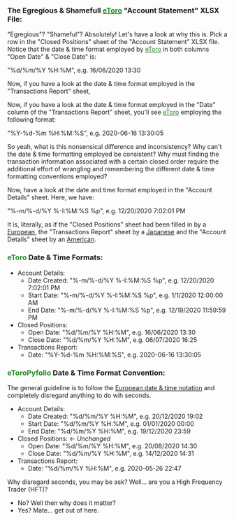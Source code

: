 ### The **Egregious** & **Shamefull** [<span style="color:#228B22">eToro</span>](https://www.etoro.com/) "Account Statement" XLSX File:

"Egregious"? "Shameful"? Absolutely! Let's have a look at why this is. Pick a row in the "Closed Positions" sheet of the "Account Statement" XLSX file. Notice that the date & time format employed by [<span style="color:#228B22">eToro</span>](https://www.etoro.com/) in both columns "Open Date" & "Close Date" is:

"%d/%m/%Y %H:%M", e.g. 16/06/2020 13:30

Now, if you have a look at the date & time format employed in the "Transactions Report" sheet,

Now, if you have a look at the date & time format employed in the "Date" column of the "Transactions Report" sheet, you'll see [<span style="color:#228B22">eToro</span>](https://www.etoro.com/) employing the following format:

"%Y-%d-%m %H:%M:%S", e.g. 2020-06-16 13:30:05

So yeah, what is this nonsensical difference and inconsistency? Why can't the date & time formatting employed be consistent? Why must finding the transaction information associated with a certain closed order require the additional effort of wrangling and remembering the different date & time formatting conventions employed?

Now, have a look at the date and time format employed in the "Account Details" sheet. Here, we have: 

"%-m/%-d/%Y %-I:%M:%S %p", e.g. 12/20/2020 7:02:01 PM


It is, literally, as if the "Closed Positions" sheet had been filled in by a [European](https://en.wikipedia.org/wiki/Date_and_time_notation_in_Europe#:~:text=Official%20EU%20documents%20still%20tend,YYYY%2DMM%2DDD.%22),
the "Transactions Report" sheet by a [Japanese](https://en.wikipedia.org/wiki/Date_and_time_notation_in_Japan#:~:text=The%20most%20commonly%20used%20date,%22Wednesday%2031%20December%202008%22.) and the "Account Details" sheet by an [American](https://en.wikipedia.org/wiki/Date_and_time_notation_in_the_United_States).

### <span style="color:#228B22">eToro</span> Date & Time Format**s**:

- Account Details:
    - Date Created: "%-m/%-d/%Y %-I:%M:%S %p", e.g. 12/20/2020 7:02:01 PM
    - Start Date: "%-m/%-d/%Y %-I:%M:%S %p", e.g. 1/1/2020 12:00:00 AM
    - End Date: "%-m/%-d/%Y %-I:%M:%S %p", e.g. 12/19/2020 11:59:59 PM
- Closed Positions:
    - Open Date: "%d/%m/%Y %H:%M", e.g. 16/06/2020 13:30
    - Close Date: "%d/%m/%Y %H:%M", e.g. 06/07/2020 16:25
- Transactions Report: 
  - Date: "%Y-%d-%m %H:%M:%S", e.g. 2020-06-16 13:30:05

### <span style="color:#228B22">eToroPyfolio</span> Date & Time Format **Convention**:

The general guideline is to follow the [European date & time notation](https://en.wikipedia.org/wiki/Date_and_time_notation_in_Europe#:~:text=Official%20EU%20documents%20still%20tend,YYYY%2DMM%2DDD.%22) and completely disregard anything to do wih seconds. 

- Account Details:
  - Date Created: "%d/%m/%Y %H:%M", e.g. 20/12/2020 19:02
  - Start Date: "%d/%m/%Y %H:%M", e.g. 01/01/2020 00:00
  - End Date: "%d/%m/%Y %H:%M", e.g. 19/12/2020 23:59
- Closed Positions: <- *Unchanged*
  - Open Date: "%d/%m/%Y %H:%M", e.g. 20/08/2020 14:30
  - Close Date: "%d/%m/%Y %H:%M", e.g. 14/12/2020 14:31  
- Transactions Report:
  - Date: "%d/%m/%Y %H:%M", e.g. 2020-05-26 22:47

Why disregard seconds, you may be ask? Well... are you a High Frequency Trader (HFT)?
- No? Well then why does it matter?
- Yes? Mate... get out of here.
